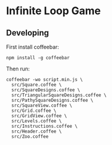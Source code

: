 Infinite Loop Game
==================

Developing
----------

First install coffeebar:

    npm install -g coffeebar

Then run:

    coffeebar -wo script.min.js \
      src/Square.coffee \
      src/SquareDesigns.coffee \
      src/TriangularSquareDesigns.coffee \
      src/PathySquareDesigns.coffee \
      src/SquareView.coffee \
      src/Grid.coffee \
      src/GridView.coffee \
      src/Levels.coffee \
      src/Instructions.coffee \
      src/Header.coffee \
      src/Zoo.coffee
